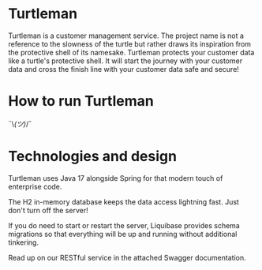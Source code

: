 # Turtleman
Turtleman is a customer management service. 
The project name is not a reference to the slowness of the turtle but rather draws its inspiration from the protective shell of its namesake.
Turtleman protects your customer data like a turtle's protective shell.
It will start the journey with your customer data and cross the finish line with your customer data safe and secure!

# How to run Turtleman
¯\\_(ツ)_/¯

# Technologies and design
Turtleman uses Java 17 alongside Spring for that modern touch of enterprise code. 

The H2 in-memory database keeps the data access lightning fast. Just don't turn off the server!

If you do need to start or restart the server, Liquibase provides schema migrations so that everything will be up and running without additional tinkering.

Read up on our RESTful service in the attached Swagger documentation.
